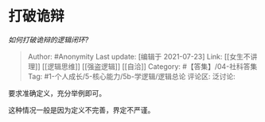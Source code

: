# 打破诡辩
*如何打破诡辩的逻辑闭环?*

> Author: #Anonymity
> Last update: [编辑于 2021-07-23]
> Link: [[女生不讲理]] [[逻辑思维]] [[强盗逻辑]] [[自洽]]
> Category: #【答集】/04-社科答集
> Tag: #1-个人成长/5-核心能力/5b-学逻辑/逻辑总论
> 评论区:
> 泛讨论:

要求准确定义，充分举例即可。

这种情况一般是因为定义不完善，界定不严谨。
